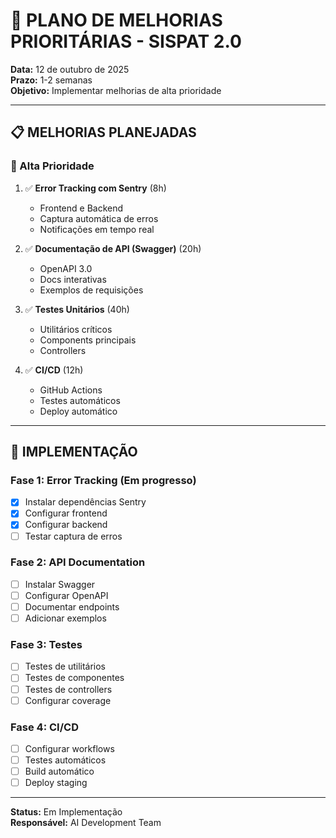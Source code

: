 # 🎯 PLANO DE MELHORIAS PRIORITÁRIAS - SISPAT 2.0

**Data:** 12 de outubro de 2025  
**Prazo:** 1-2 semanas  
**Objetivo:** Implementar melhorias de alta prioridade

---

## 📋 MELHORIAS PLANEJADAS

### 🔴 Alta Prioridade

1. ✅ **Error Tracking com Sentry** (8h)
   - Frontend e Backend
   - Captura automática de erros
   - Notificações em tempo real

2. ✅ **Documentação de API (Swagger)** (20h)
   - OpenAPI 3.0
   - Docs interativas
   - Exemplos de requisições

3. ✅ **Testes Unitários** (40h)
   - Utilitários críticos
   - Components principais
   - Controllers

4. ✅ **CI/CD** (12h)
   - GitHub Actions
   - Testes automáticos
   - Deploy automático

---

## 🚀 IMPLEMENTAÇÃO

### Fase 1: Error Tracking (Em progresso)

- [x] Instalar dependências Sentry
- [x] Configurar frontend
- [x] Configurar backend
- [ ] Testar captura de erros

### Fase 2: API Documentation

- [ ] Instalar Swagger
- [ ] Configurar OpenAPI
- [ ] Documentar endpoints
- [ ] Adicionar exemplos

### Fase 3: Testes

- [ ] Testes de utilitários
- [ ] Testes de componentes
- [ ] Testes de controllers
- [ ] Configurar coverage

### Fase 4: CI/CD

- [ ] Configurar workflows
- [ ] Testes automáticos
- [ ] Build automático
- [ ] Deploy staging

---

**Status:** Em Implementação  
**Responsável:** AI Development Team

